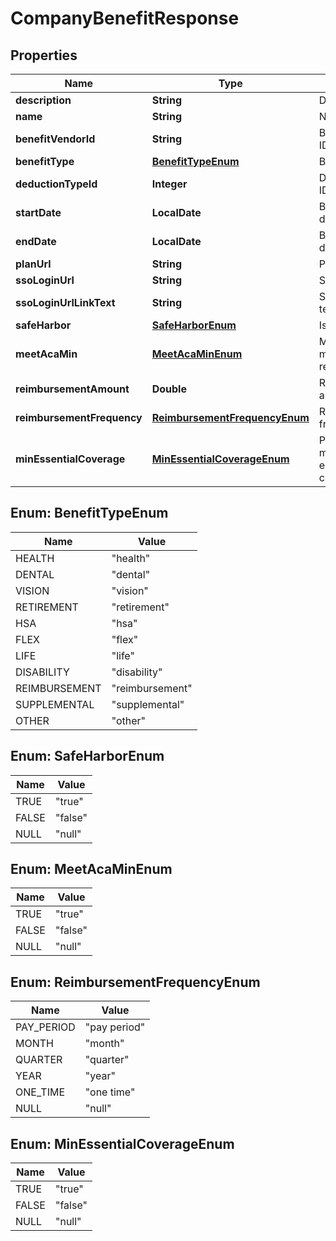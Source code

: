 

# CompanyBenefitResponse


## Properties

| Name | Type | Description | Notes |
|------------ | ------------- | ------------- | -------------|
|**description** | **String** | Description |  [optional] |
|**name** | **String** | Name |  [optional] |
|**benefitVendorId** | **String** | Benefit vendor ID |  [optional] |
|**benefitType** | [**BenefitTypeEnum**](#BenefitTypeEnum) | Benefit type |  [optional] |
|**deductionTypeId** | **Integer** | Deduction type ID |  [optional] |
|**startDate** | **LocalDate** | Benefit start date |  [optional] |
|**endDate** | **LocalDate** | Benefit end date |  [optional] |
|**planUrl** | **String** | Plan url |  [optional] |
|**ssoLoginUrl** | **String** | SSO login url |  [optional] |
|**ssoLoginUrlLinkText** | **String** | SSO login link text |  [optional] |
|**safeHarbor** | [**SafeHarborEnum**](#SafeHarborEnum) | Is a safe harbor |  [optional] |
|**meetAcaMin** | [**MeetAcaMinEnum**](#MeetAcaMinEnum) | Meets ACA minimum requirements |  [optional] |
|**reimbursementAmount** | **Double** | Reimbursement amount |  [optional] |
|**reimbursementFrequency** | [**ReimbursementFrequencyEnum**](#ReimbursementFrequencyEnum) | Reimbursement frequency |  [optional] |
|**minEssentialCoverage** | [**MinEssentialCoverageEnum**](#MinEssentialCoverageEnum) | Provides minimum essential coverage |  [optional] |



## Enum: BenefitTypeEnum

| Name | Value |
|---- | -----|
| HEALTH | &quot;health&quot; |
| DENTAL | &quot;dental&quot; |
| VISION | &quot;vision&quot; |
| RETIREMENT | &quot;retirement&quot; |
| HSA | &quot;hsa&quot; |
| FLEX | &quot;flex&quot; |
| LIFE | &quot;life&quot; |
| DISABILITY | &quot;disability&quot; |
| REIMBURSEMENT | &quot;reimbursement&quot; |
| SUPPLEMENTAL | &quot;supplemental&quot; |
| OTHER | &quot;other&quot; |



## Enum: SafeHarborEnum

| Name | Value |
|---- | -----|
| TRUE | &quot;true&quot; |
| FALSE | &quot;false&quot; |
| NULL | &quot;null&quot; |



## Enum: MeetAcaMinEnum

| Name | Value |
|---- | -----|
| TRUE | &quot;true&quot; |
| FALSE | &quot;false&quot; |
| NULL | &quot;null&quot; |



## Enum: ReimbursementFrequencyEnum

| Name | Value |
|---- | -----|
| PAY_PERIOD | &quot;pay period&quot; |
| MONTH | &quot;month&quot; |
| QUARTER | &quot;quarter&quot; |
| YEAR | &quot;year&quot; |
| ONE_TIME | &quot;one time&quot; |
| NULL | &quot;null&quot; |



## Enum: MinEssentialCoverageEnum

| Name | Value |
|---- | -----|
| TRUE | &quot;true&quot; |
| FALSE | &quot;false&quot; |
| NULL | &quot;null&quot; |




